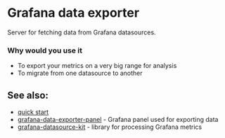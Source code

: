 # Grafana data exporter

Server for fetching data from Grafana datasources. 

### Why would you use it

* To export your metrics on a very big range for analysis
* To migrate from one datasource to another

## See also:

* [quick start](https://github.com/CorpGlory/grafana-data-exporter/wiki)
* [grafana-data-exporter-panel](https://github.com/CorpGlory/grafana-data-exporter-panel) - Grafana panel used for exporting data
* [grafana-datasource-kit](https://github.com/CorpGlory/grafana-datasource-kit) - library for processing Grafana metrics
